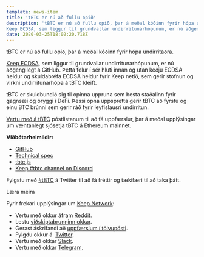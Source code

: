 ```yaml
---
template: news-item
title: 'tBTC er nú að fullu opið'
description: 'tBTC er nú að fullu opið, þar á meðal kóðinn fyrir hópa undirritaðra.
Keep ECDSA, sem liggur til grundvallar undirritunarhópunum, er nú aðgengilegt á GitHub. Þetta felur í sér hluti innan og utan keðju ECDSA heldur og skuldabréfa ECDSA heldur fyrir Keep netið, sem gerir stofnu...'
date: 2020-03-25T18:02:20.718Z
---
```

<!---
#  translator: Olivaoro#4328

#  url: https://telegra.ph/tBTC-er-n%C3%BA-a%C3%B0-fullu-opi%C3%B0-09-29

#  submission url: https://discordapp.com/channels/590951101600235531/701767679102550016/760867838222270514

----------

translated title: tBTC is now fully open
match with: tBTC Is Now Fully Open-Sourced
confidence (0-1): 0.7333333333333333

-->

tBTC er nú að fullu opið, þar á meðal kóðinn fyrir hópa undirritaðra.

[Keep ECDSA](https://github.com/keep-network/keep-ecdsa), sem liggur til grundvallar undirritunarhópunum, er nú aðgengilegt á GitHub. Þetta felur í sér hluti innan og utan keðju ECDSA heldur og skuldabréfa ECDSA heldur fyrir Keep netið, sem gerir stofnun og virkni undirritunarhópa á tBTC kleift.

tBTC er skuldbundið sig til opinna uppruna sem besta staðalinn fyrir gagnsæi og öryggi í DeFi. Þessi opna uppspretta gerir tBTC að fyrstu og einu BTC brúnni sem gerir ráð fyrir leyfislausri undirritun.

[Vertu með á tBTC](https://tbtc.network/#mailing-list) póstlistanum til að fá uppfærslur, þar á meðal upplýsingar um væntanlegt sjósetja tBTC á Ethereum mainnet.

**Viðbótarheimildir:**

- [GitHub](https://github.com/keep-network/tbtc)
- [Technical spec](http://docs.keep.network/tbtc/index.pdf)
- [tbtc.js](https://tbtc.network/news/2020-02-14-announcing-tbtc-js)
- [Keep #tbtc channel on Discord](https://chat.tbtc.network/)

Fylgstu með [#tBTC](https://twitter.com/hashtag/tBTC) á Twitter til að fá fréttir og tækifæri til að taka þátt.

Læra meira

Fyrir frekari upplýsingar um [Keep Network](https://keep.network/):

- Vertu með okkur áfram [Reddit](https://www.reddit.com/r/KeepNetwork/).
- Lestu [viðskiptabrunninn okkar](https://keep.network/whitepaper).
- Gerast áskrifandi að [uppfærslum í tölvupósti](https://keep.network/).
- Fylgdu okkur á &nbsp;[Twitter](https://twitter.com/keep_project).
- Vertu með okkar [Slack](https://bit.ly/2FMkV6T).
- Vertu með okkar [Telegram](https://t.me/KeepNetworkOfficial).
